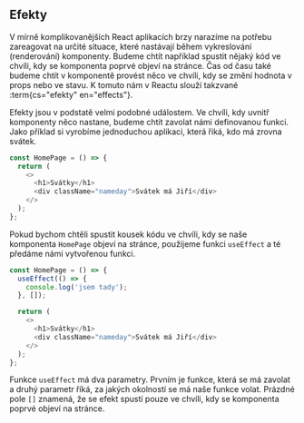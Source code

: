 ## Efekty

V mírně komplikovanějších React aplikacích brzy narazíme na potřebu zareagovat na určité situace, které nastávají během vykreslování (renderování) komponenty. Budeme chtít například spustit nějaký kód ve chvíli, kdy se komponenta poprvé objeví na stránce. Čas od času také budeme chtít v komponentě provést něco ve chvíli, kdy se změní hodnota v props nebo ve stavu. K tomuto nám v Reactu slouží takzvané :term{cs="efekty" en="effects"}.

Efekty jsou v podstatě velmi podobné událostem. Ve chvíli, kdy uvnitř komponenty něco nastane, budeme chtít zavolat námi definovanou funkci. Jako příklad si vyrobíme jednoduchou aplikaci, která řiká, kdo má zrovna svátek.

```js
const HomePage = () => {
  return (
    <>
      <h1>Svátky</h1>
      <div className="nameday">Svátek má Jiří</div>
    </>
  );
};
```

Pokud bychom chtěli spustit kousek kódu ve chvíli, kdy se naše komponenta `HomePage` objeví na stránce, použijeme funkci `useEffect` a té předáme námi vytvořenou funkci.

```js
const HomePage = () => {
  useEffect(() => {
    console.log('jsem tady');
  }, []);

  return (
    <>
      <h1>Svátky</h1>
      <div className="nameday">Svátek má Jiří</div>
    </>
  );
};
```

Funkce `useEffect` má dva parametry. Prvním je funkce, která se má zavolat a druhý parametr říká, za jakých okolností se má naše funkce volat. Prázdné pole `[]` znamená, že se efekt spustí pouze ve chvíli, kdy se komponenta poprvé objeví na stránce.
